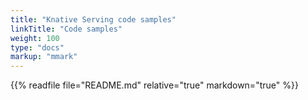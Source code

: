 ```yaml
---
title: "Knative Serving code samples"
linkTitle: "Code samples"
weight: 100
type: "docs"
markup: "mmark"
---
```


{{% readfile file="README.md" relative="true" markdown="true" %}}
